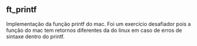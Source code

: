 ## ft_printf

Implementação da função printf do mac. Foi um exercício desafiador pois a função do mac tem retornos diferentes da do linux em caso de erros de sintaxe dentro do printf.
